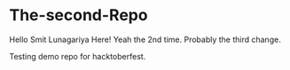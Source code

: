 # The-second-Repo
Hello Smit Lunagariya Here! 
Yeah the 2nd time. Probably the third change.

Testing demo repo for hacktoberfest.
